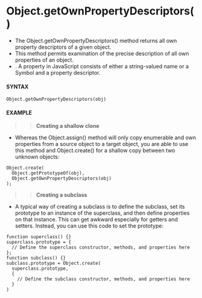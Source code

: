 # Object.getOwnPropertyDescriptors()

- The Object.getOwnPropertyDescriptors() method returns all own property descriptors of a given object.
- This method permits examination of the precise description of all own properties of an object.
- . A property in JavaScript consists of either a string-valued name or a Symbol and a property descriptor.

#### **SYNTAX**

```
Object.getOwnPropertyDescriptors(obj)
```

#### **EXAMPLE**

> > **Creating a shallow clone**

- Whereas the Object.assign() method will only copy enumerable and own properties from a source object to a target object, you are able to use this method and Object.create() for a shallow copy between two unknown objects:

```
Object.create(
  Object.getPrototypeOf(obj),
  Object.getOwnPropertyDescriptors(obj)
);
```

> > **Creating a subclass**

- A typical way of creating a subclass is to define the subclass, set its prototype to an instance of the superclass, and then define properties on that instance. This can get awkward especially for getters and setters. Instead, you can use this code to set the prototype:

```
function superclass() {}
superclass.prototype = {
  // Define the superclass constructor, methods, and properties here
};
function subclass() {}
subclass.prototype = Object.create(
  superclass.prototype,
  {
    // Define the subclass constructor, methods, and properties here
  }
)
```
